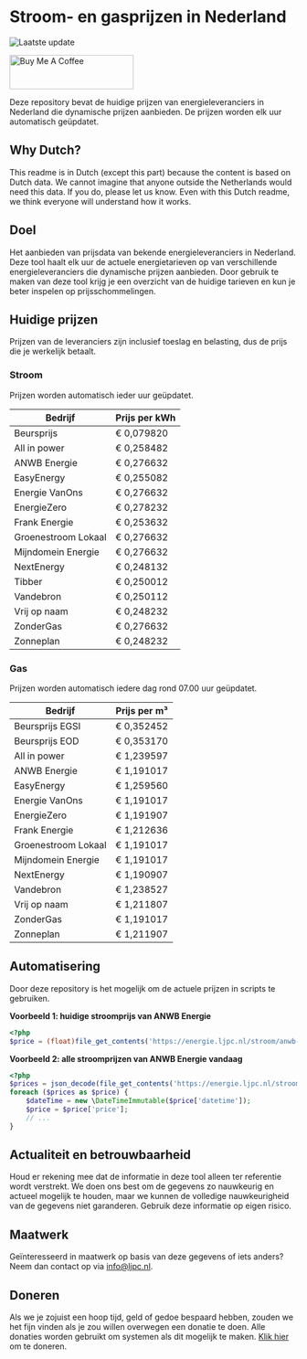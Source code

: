# Stroom- en gasprijzen in Nederland

![Laatste update](https://img.shields.io/badge/laatste%20update-2024--09--25%2015%3A00%20CET-brightgreen)

<a href="https://www.buymeacoffee.com/Lars-" target="_blank"><img src="https://cdn.buymeacoffee.com/buttons/v2/default-orange.png" alt="Buy Me A Coffee" height="60" style="height: 60px !important;width: 217px !important;" ></a>

Deze repository bevat de huidige prijzen van energieleveranciers in Nederland die dynamische prijzen aanbieden. De prijzen worden elk uur automatisch geüpdatet.

## Why Dutch?

This readme is in Dutch (except this part) because the content is based on Dutch data. We cannot imagine that anyone outside the Netherlands would need this data. If you do, please let us know. Even with this Dutch readme, we think
everyone will understand how it works.

## Doel

Het aanbieden van prijsdata van bekende energieleveranciers in Nederland. Deze tool haalt elk uur de actuele energietarieven op van verschillende energieleveranciers die dynamische prijzen aanbieden. Door gebruik te maken van deze tool
krijg je een overzicht van de huidige tarieven en kun je beter inspelen op prijsschommelingen.

## Huidige prijzen

Prijzen van de leveranciers zijn inclusief toeslag en belasting, dus de prijs die je werkelijk betaalt.

### Stroom

Prijzen worden automatisch ieder uur geüpdatet.

 Bedrijf | Prijs per kWh 
---------|---------------
Beursprijs | € 0,079820
All in power | € 0,258482
ANWB Energie | € 0,276632
EasyEnergy | € 0,255082
Energie VanOns | € 0,276632
EnergieZero | € 0,278232
Frank Energie | € 0,253632
Groenestroom Lokaal | € 0,276632
Mijndomein Energie | € 0,276632
NextEnergy | € 0,248132
Tibber | € 0,250012
Vandebron | € 0,250112
Vrij op naam | € 0,248232
ZonderGas | € 0,276632
Zonneplan | € 0,248232


### Gas

Prijzen worden automatisch iedere dag rond 07.00 uur geüpdatet.

 Bedrijf | Prijs per m³ 
---------|--------------
Beursprijs EGSI | € 0,352452
Beursprijs EOD | € 0,353170
All in power | € 1,239597
ANWB Energie | € 1,191017
EasyEnergy | € 1,259560
Energie VanOns | € 1,191017
EnergieZero | € 1,191907
Frank Energie | € 1,212636
Groenestroom Lokaal | € 1,191017
Mijndomein Energie | € 1,191017
NextEnergy | € 1,190907
Vandebron | € 1,238527
Vrij op naam | € 1,211807
ZonderGas | € 1,191017
Zonneplan | € 1,211907


## Automatisering

Door deze repository is het mogelijk om de actuele prijzen in scripts te gebruiken.

**Voorbeeld 1: huidige stroomprijs van ANWB Energie**

```php
<?php
$price = (float)file_get_contents('https://energie.ljpc.nl/stroom/anwb-energie-nu.txt');

```

**Voorbeeld 2: alle stroomprijzen van ANWB Energie vandaag**

```php
<?php
$prices = json_decode(file_get_contents('https://energie.ljpc.nl/stroom/all-in-power-vandaag.json'),true);
foreach ($prices as $price) {
    $dateTime = new \DateTimeImmutable($price['datetime']);
    $price = $price['price'];
    // ...
}
```

## Actualiteit en betrouwbaarheid

Houd er rekening mee dat de informatie in deze tool alleen ter referentie wordt verstrekt. We doen ons best om de gegevens zo nauwkeurig en actueel mogelijk te houden, maar we kunnen de volledige nauwkeurigheid van de gegevens niet
garanderen. Gebruik deze informatie op eigen risico.

## Maatwerk

Geïnteresseerd in maatwerk op basis van deze gegevens of iets anders? Neem dan contact op
via [info@ljpc.nl](mailto:info@ljpc.nl?subject=Energie%20prijzen).

## Doneren

Als we je zojuist een hoop tijd, geld of gedoe bespaard hebben, zouden we het fijn vinden als je zou willen overwegen een
donatie te doen. Alle donaties worden gebruikt om systemen als dit mogelijk te
maken. [Klik hier](https://www.buymeacoffee.com/Lars-) om te doneren.
